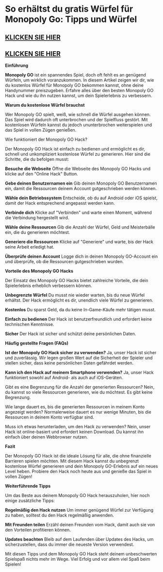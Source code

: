# So erhältst du gratis Würfel für Monopoly Go: Tipps und Würfel


## [KLICKEN SIE HIER](https://lookerstudio.google.com/s/vubtIUBp5Lk)
## [KLICKEN SIE HIER](https://lookerstudio.google.com/s/vubtIUBp5Lk)

**Einführung**

**Monopoly GO** ist ein spannendes Spiel, doch oft fehlt es an genügend Würfeln, um wirklich voranzukommen. In diesem Artikel zeigen wir dir, wie du kostenlos Würfel für Monopoly GO bekommen kannst, ohne deine Handynummer preiszugeben. Erfahre alles über den besten Monopoly GO Hack und wie du ihn nutzen kannst, um dein Spielerlebnis zu verbessern.

**Warum du kostenlose Würfel brauchst**

Wer Monopoly GO spielt, weiß, wie schnell die Würfel ausgehen können. Das Spiel wird dadurch oft unterbrochen und der Spielfluss gestört. Mit kostenlosen Würfeln kannst du jedoch ununterbrochen weiterspielen und das Spiel in vollen Zügen genießen.

Wie funktioniert der Monopoly GO Hack?

Der Monopoly GO Hack ist einfach zu bedienen und ermöglicht es dir, schnell und unkompliziert kostenlose Würfel zu generieren. Hier sind die Schritte, die du befolgen musst:

**Besuche die Webseite**
Öffne die Webseite des Monopoly GO Hacks und klicke auf den "Online Hack" Button.

**Gebe deinen Benutzernamen ein**
Gib deinen Monopoly GO Benutzernamen ein, damit die Ressourcen deinem Account gutgeschrieben werden können.

**Wähle dein Betriebssystem**
Entscheide, ob du auf Android oder iOS spielst, damit der Hack entsprechend angepasst werden kann.

**Verbinde dich**
Klicke auf "Verbinden" und warte einen Moment, während die Verbindung hergestellt wird.

**Wähle deine Ressourcen**
Gib die Anzahl der Würfel, Geld und Meisterbälle ein, die du generieren möchtest.

**Generiere die Ressourcen**
Klicke auf "Generiere" und warte, bis der Hack seine Arbeit erledigt hat.

**Überprüfe deinen Account**
Logge dich in deinen Monopoly GO-Account ein und überprüfe, ob die Ressourcen gutgeschrieben wurden.

**Vorteile des Monopoly GO Hacks**

Der Einsatz des Monopoly GO Hacks bietet zahlreiche Vorteile, die dein Spielerlebnis erheblich verbessern können.

**Unbegrenzte Würfel**
Du musst nie wieder warten, bis du neue Würfel erhältst. Der Hack ermöglicht es dir, unendlich viele Würfel zu generieren.

**Kostenlos**
Du sparst Geld, da du keine In-Game-Käufe mehr tätigen musst.

**Einfach zu bedienen**
Der Hack ist benutzerfreundlich und erfordert keine technischen Kenntnisse.

**Sicher**
Der Hack ist sicher und schützt deine persönlichen Daten.

**Häufig gestellte Fragen (FAQs)**

**Ist der Monopoly GO Hack sicher zu verwenden?**
Ja, unser Hack ist sicher und zuverlässig. Wir legen großen Wert auf die Sicherheit der Spieler und stellen sicher, dass keine persönlichen Daten gefährdet werden.

**Kann ich den Hack auf meinem Smartphone verwenden?**
Ja, unser Hack funktioniert sowohl auf Android- als auch auf iOS-Geräten.

Gibt es eine Begrenzung für die Anzahl der generierten Ressourcen?
Nein, du kannst so viele Ressourcen generieren, wie du möchtest. Es gibt keine Begrenzung.

Wie lange dauert es, bis die generierten Ressourcen in meinem Konto angezeigt werden?
Normalerweise dauert es nur wenige Minuten, bis die Ressourcen in deinem Konto verfügbar sind.

Muss ich etwas herunterladen, um den Hack zu verwenden?
Nein, unser Hack ist online-basiert und erfordert keinen Download. Du kannst ihn einfach über deinen Webbrowser nutzen.

**Fazit**

Der Monopoly GO Hack ist die ideale Lösung für alle, die ohne finanzielle Barrieren spielen möchten. Mit diesem Hack kannst du unbegrenzt kostenlose Würfel generieren und dein Monopoly GO-Erlebnis auf ein neues Level heben. Probiere den Hack noch heute aus und genieße das Spiel in vollen Zügen!

**Weiterführende Tipps**

Um das Beste aus deinem Monopoly GO Hack herauszuholen, hier noch einige zusätzliche Tipps:

**Regelmäßig den Hack nutzen**
Um immer genügend Würfel zur Verfügung zu haben, solltest du den Hack regelmäßig anwenden.

**Mit Freunden teilen**
Erzähl deinen Freunden vom Hack, damit auch sie von den Vorteilen profitieren können.

**Updates beachten**
Bleib auf dem Laufenden über Updates des Hacks, um sicherzustellen, dass du immer die neueste Version verwendest.

Mit diesen Tipps und dem Monopoly GO Hack steht deinem unbeschwerten Spielspaß nichts mehr im Wege. Viel Erfolg und vor allem viel Spaß beim Spielen!
